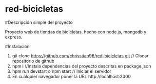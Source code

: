 # red-bicicletas

#Descripción simple del proyecto

Proyecto web de tiendas de bicicletas, hecho con node.js, mongodb y express.

#Instalación

  1) git clone https://github.com/chrisstian96/red-bicicletas.git // Clonar repositorio de github
  2) npm i //Instala dependencias del proyecto descritas en package.json
  3) npm run devstart o npm start // Iniciar el servidor
  4) En cualquier navegador poner la URL http://localhost:3000
